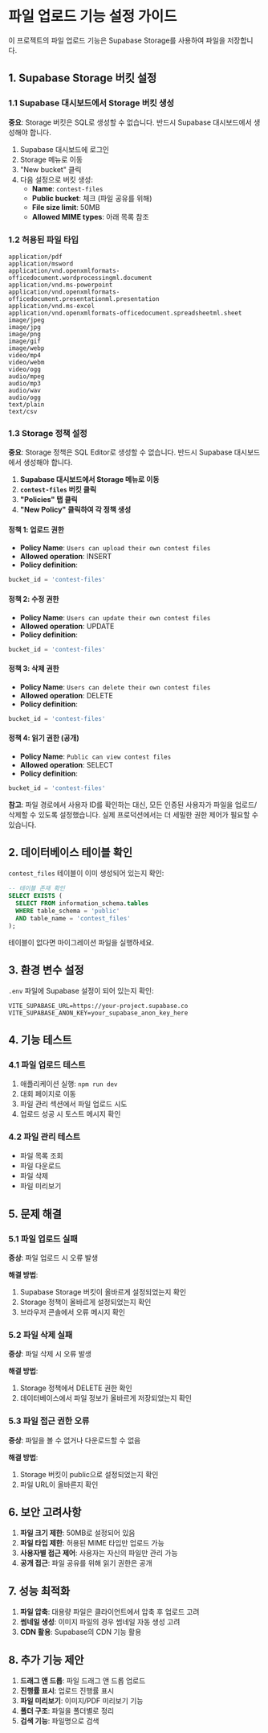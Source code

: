 # 파일 업로드 기능 설정 가이드

이 프로젝트의 파일 업로드 기능은 Supabase Storage를 사용하여 파일을 저장합니다.

## 1. Supabase Storage 버킷 설정

### 1.1 Supabase 대시보드에서 Storage 버킷 생성

**중요**: Storage 버킷은 SQL로 생성할 수 없습니다. 반드시 Supabase 대시보드에서 생성해야 합니다.

1. Supabase 대시보드에 로그인
2. Storage 메뉴로 이동
3. "New bucket" 클릭
4. 다음 설정으로 버킷 생성:
   - **Name**: `contest-files`
   - **Public bucket**: 체크 (파일 공유를 위해)
   - **File size limit**: 50MB
   - **Allowed MIME types**: 아래 목록 참조

### 1.2 허용된 파일 타입

```
application/pdf
application/msword
application/vnd.openxmlformats-officedocument.wordprocessingml.document
application/vnd.ms-powerpoint
application/vnd.openxmlformats-officedocument.presentationml.presentation
application/vnd.ms-excel
application/vnd.openxmlformats-officedocument.spreadsheetml.sheet
image/jpeg
image/jpg
image/png
image/gif
image/webp
video/mp4
video/webm
video/ogg
audio/mpeg
audio/mp3
audio/wav
audio/ogg
text/plain
text/csv
```

### 1.3 Storage 정책 설정

**중요**: Storage 정책은 SQL Editor로 생성할 수 없습니다. 반드시 Supabase 대시보드에서 생성해야 합니다.

1. **Supabase 대시보드에서 Storage 메뉴로 이동**
2. **`contest-files` 버킷 클릭**
3. **"Policies" 탭 클릭**
4. **"New Policy" 클릭하여 각 정책 생성**

#### 정책 1: 업로드 권한
- **Policy Name**: `Users can upload their own contest files`
- **Allowed operation**: INSERT
- **Policy definition**:
```sql
bucket_id = 'contest-files'
```

#### 정책 2: 수정 권한
- **Policy Name**: `Users can update their own contest files`
- **Allowed operation**: UPDATE
- **Policy definition**:
```sql
bucket_id = 'contest-files'
```

#### 정책 3: 삭제 권한
- **Policy Name**: `Users can delete their own contest files`
- **Allowed operation**: DELETE
- **Policy definition**:
```sql
bucket_id = 'contest-files'
```

#### 정책 4: 읽기 권한 (공개)
- **Policy Name**: `Public can view contest files`
- **Allowed operation**: SELECT
- **Policy definition**:
```sql
bucket_id = 'contest-files'
```

**참고**: 파일 경로에서 사용자 ID를 확인하는 대신, 모든 인증된 사용자가 파일을 업로드/삭제할 수 있도록 설정했습니다. 실제 프로덕션에서는 더 세밀한 권한 제어가 필요할 수 있습니다.

## 2. 데이터베이스 테이블 확인

`contest_files` 테이블이 이미 생성되어 있는지 확인:

```sql
-- 테이블 존재 확인
SELECT EXISTS (
  SELECT FROM information_schema.tables 
  WHERE table_schema = 'public' 
  AND table_name = 'contest_files'
);
```

테이블이 없다면 마이그레이션 파일을 실행하세요.

## 3. 환경 변수 설정

`.env` 파일에 Supabase 설정이 되어 있는지 확인:

```env
VITE_SUPABASE_URL=https://your-project.supabase.co
VITE_SUPABASE_ANON_KEY=your_supabase_anon_key_here
```

## 4. 기능 테스트

### 4.1 파일 업로드 테스트

1. 애플리케이션 실행: `npm run dev`
2. 대회 페이지로 이동
3. 파일 관리 섹션에서 파일 업로드 시도
4. 업로드 성공 시 토스트 메시지 확인

### 4.2 파일 관리 테스트

- 파일 목록 조회
- 파일 다운로드
- 파일 삭제
- 파일 미리보기

## 5. 문제 해결

### 5.1 파일 업로드 실패

**증상**: 파일 업로드 시 오류 발생

**해결 방법**:
1. Supabase Storage 버킷이 올바르게 설정되었는지 확인
2. Storage 정책이 올바르게 설정되었는지 확인
3. 브라우저 콘솔에서 오류 메시지 확인

### 5.2 파일 삭제 실패

**증상**: 파일 삭제 시 오류 발생

**해결 방법**:
1. Storage 정책에서 DELETE 권한 확인
2. 데이터베이스에서 파일 정보가 올바르게 저장되었는지 확인

### 5.3 파일 접근 권한 오류

**증상**: 파일을 볼 수 없거나 다운로드할 수 없음

**해결 방법**:
1. Storage 버킷이 public으로 설정되었는지 확인
2. 파일 URL이 올바른지 확인

## 6. 보안 고려사항

1. **파일 크기 제한**: 50MB로 설정되어 있음
2. **파일 타입 제한**: 허용된 MIME 타입만 업로드 가능
3. **사용자별 접근 제어**: 사용자는 자신의 파일만 관리 가능
4. **공개 접근**: 파일 공유를 위해 읽기 권한은 공개

## 7. 성능 최적화

1. **파일 압축**: 대용량 파일은 클라이언트에서 압축 후 업로드 고려
2. **썸네일 생성**: 이미지 파일의 경우 썸네일 자동 생성 고려
3. **CDN 활용**: Supabase의 CDN 기능 활용

## 8. 추가 기능 제안

1. **드래그 앤 드롭**: 파일 드래그 앤 드롭 업로드
2. **진행률 표시**: 업로드 진행률 표시
3. **파일 미리보기**: 이미지/PDF 미리보기 기능
4. **폴더 구조**: 파일을 폴더별로 정리
5. **검색 기능**: 파일명으로 검색 
